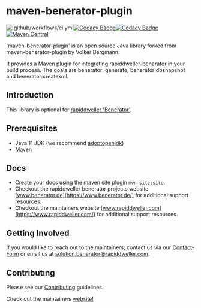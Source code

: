 # maven-benerator-plugin

![.github/workflows/ci.yml](https://github.com/rapiddweller/maven-benerator-plugin/workflows/.github/workflows/ci.yml/badge.svg)[![Codacy
Badge](https://app.codacy.com/project/badge/Grade/f1e0c887d8ca410e8de4d3cbbc977416)](https://www.codacy.com/gh/rapiddweller/maven-benerator-plugin/dashboard?utm_source=github.com&amp;utm_medium=referral&amp;utm_content=rapiddweller/maven-benerator-plugin&amp;utm_campaign=Badge_Grade)[![Codacy
Badge](https://app.codacy.com/project/badge/Coverage/f1e0c887d8ca410e8de4d3cbbc977416)](https://www.codacy.com/gh/rapiddweller/maven-benerator-plugin/dashboard?utm_source=github.com&utm_medium=referral&utm_content=rapiddweller/maven-benerator-plugin&utm_campaign=Badge_Coverage)
[![Maven Central](https://maven-badges.herokuapp.com/maven-central/com.rapiddweller/maven-benerator-plugin/badge.svg)](https://search.maven.org/artifact/com.rapiddweller/maven-benerator-plugin)

'maven-benerator-plugin' is an open source Java library forked from maven-benerator-plugin by Volker Bergmann.

It provides a Maven plugin for integrating rapiddweller-benerator in your build process. The goals are benerator:
generate, benerator:dbsnapshot and benerator:createxml.

## Introduction

This library is optional for [rapiddweller 'Benerator'](https://www.benerator.de).

## Prerequisites

- Java 11 JDK (we recommend [adoptopenjdk](https://adoptopenjdk.net/))
- [Maven](https://maven.apache.org/)

## Docs

- Create your docs using the maven site plugin `mvn site:site`.
- Checkout the rapiddweller benerator projects website [www.benerator.de](https://www.benerator.de/)
  for additional support resources.
- Checkout the maintainers website [www.rapiddweller.com](https://www.rapiddweller.com/)
  for additional support resources.

## Getting Involved

If you would like to reach out to the maintainers, contact us via our
[Contact-Form](https://www.benerator.de/contact-us) or email us at
[solution.benerator@rapiddweller.com](mailto:solution.benerator@rapiddweller.com).

## Contributing

Please see our [Contributing](CONTRIBUTING.md) guidelines.

Check out the maintainers [website!](https://rapiddweller.com)
